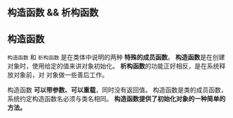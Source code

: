 ##  构造函数 && 析构函数

## 构造函数

`构造函数` 和 `析构函数` 是在类体中说明的两种 **特殊的成员函数**。
**构造函数**是在创建对象时，使用给定的值来讲对象初始化。
**析构函数**的功能正好相反，是在系统释放对象前，对 对象做一些善后工作。

构造函数 **可以带参数、可以重载**，同时没有返回值。
构造函数是类的成员函数，系统约定构造函数名必须与类名相同。
**构造函数提供了初始化对象的一种简单的方法。**
